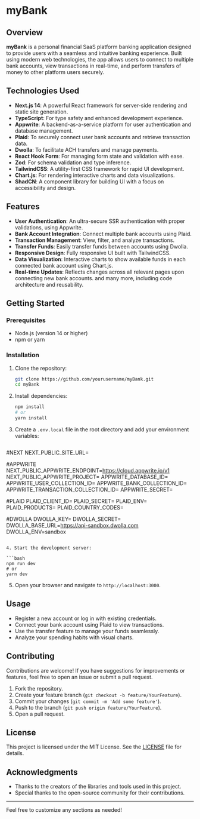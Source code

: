 # myBank

## Overview

**myBank** is a personal financial SaaS platform banking application designed to provide users with a seamless and intuitive banking experience. Built using modern web technologies, the app allows users to connect to multiple bank accounts, view transactions in real-time, and perform transfers of money to other platform users securely.

## Technologies Used

- **Next.js 14**: A powerful React framework for server-side rendering and static site generation.
- **TypeScript**: For type safety and enhanced development experience.
- **Appwrite**: A backend-as-a-service platform for user authentication and database management.
- **Plaid**: To securely connect user bank accounts and retrieve transaction data.
- **Dwolla**: To facilitate ACH transfers and manage payments.
- **React Hook Form**: For managing form state and validation with ease.
- **Zod**: For schema validation and type inference.
- **TailwindCSS**: A utility-first CSS framework for rapid UI development.
- **Chart.js**: For rendering interactive charts and data visualizations.
- **ShadCN**: A component library for building UI with a focus on accessibility and design.

## Features

- **User Authentication**: An ultra-secure SSR authentication with proper validations, using Appwrite.
- **Bank Account Integration**: Connect multiple bank accounts using Plaid.
- **Transaction Management**: View, filter, and analyze transactions.
- **Transfer Funds**: Easily transfer funds between accounts using Dwolla.
- **Responsive Design**: Fully responsive UI built with TailwindCSS.
- **Data Visualization**: Interactive charts to show available funds in each connected bank account using Chart.js.
- **Real-time Updates**: Reflects changes across all relevant pages upon connecting new bank accounts.
and many more, including code architecture and reusability.

## Getting Started

### Prerequisites

- Node.js (version 14 or higher)
- npm or yarn

### Installation

1. Clone the repository:

   ```bash
   git clone https://github.com/yourusername/myBank.git
   cd myBank
   ```

2. Install dependencies:

   ```bash
   npm install
   # or
   yarn install
   ```

3. Create a `.env.local` file in the root directory and add your environment variables:

   ```plaintext
  #NEXT
NEXT_PUBLIC_SITE_URL=

#APPWRITE
NEXT_PUBLIC_APPWRITE_ENDPOINT=https://cloud.appwrite.io/v1
NEXT_PUBLIC_APPWRITE_PROJECT=
APPWRITE_DATABASE_ID=
APPWRITE_USER_COLLECTION_ID=
APPWRITE_BANK_COLLECTION_ID=
APPWRITE_TRANSACTION_COLLECTION_ID=
APPWRITE_SECRET=

#PLAID
PLAID_CLIENT_ID=
PLAID_SECRET=
PLAID_ENV=
PLAID_PRODUCTS=
PLAID_COUNTRY_CODES=

#DWOLLA
DWOLLA_KEY=
DWOLLA_SECRET=
DWOLLA_BASE_URL=https://api-sandbox.dwolla.com
DWOLLA_ENV=sandbox
   ```

4. Start the development server:

   ```bash
   npm run dev
   # or
   yarn dev
   ```

5. Open your browser and navigate to `http://localhost:3000`.

## Usage

- Register a new account or log in with existing credentials.
- Connect your bank account using Plaid to view transactions.
- Use the transfer feature to manage your funds seamlessly.
- Analyze your spending habits with visual charts.

## Contributing

Contributions are welcome! If you have suggestions for improvements or features, feel free to open an issue or submit a pull request.

1. Fork the repository.
2. Create your feature branch (`git checkout -b feature/YourFeature`).
3. Commit your changes (`git commit -m 'Add some feature'`).
4. Push to the branch (`git push origin feature/YourFeature`).
5. Open a pull request.

## License

This project is licensed under the MIT License. See the [LICENSE](LICENSE) file for details.

## Acknowledgments

- Thanks to the creators of the libraries and tools used in this project.
- Special thanks to the open-source community for their contributions.

---

Feel free to customize any sections as needed!
